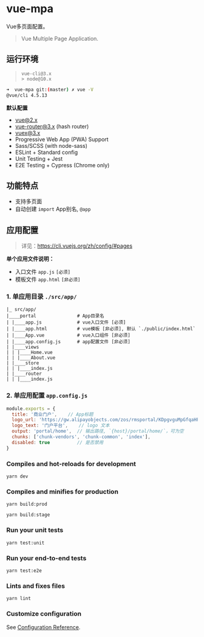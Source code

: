 # vue-mpa

Vue多页面配置。

> Vue Multiple Page Application.

## 运行环境
> `vue-cli@3.x`  
> `> node@10.x`

```bash
➜  vue-mpa git:(master) ✗ vue -V
@vue/cli 4.5.13
```

**默认配置**

- vue@2.x
- vue-router@3.x (hash router)
- vuex@3.x
- Progressive Web App (PWA) Support
- Sass/SCSS (with node-sass)
- ESLint + Standard config
- Unit Testing + Jest
- E2E Testing + Cypress (Chrome only)


## 功能特点

- 支持多页面
- 自动创建 `import` App别名, `@app`



## 应用配置

> 详见：https://cli.vuejs.org/zh/config/#pages


**单个应用文件说明：**
- 入口文件 `app.js` `[必须]` 
- 模板文件 `app.html` `[非必须]`

### 1. 单应用目录 `./src/app/`

```
|_ src/app/
|____portal               # App目录名
| |____app.js             # vue入口文件 [必须]
| |____app.html           # vue模板 [非必须], 默认 `./public/index.html`
| |____App.vue            # vue入口组件 [非必须]
| |____app.config.js      # app配置文件 [非必须]
| |____views
| | |____Home.vue
| | |____About.vue
| |____store
| | |____index.js
| |____router
| | |____index.js
```

### 2. 单应用配置 `app.config.js`

```js
module.exports = {
  title: '商业门户',    // App标题
  logo_url: 'https://gw.alipayobjects.com/zos/rmsportal/KDpgvguMpGfqaHPjicRK.svg',    // logo 地址
  logo_text: '门户平台',    // logo 文本
  output: 'portal/home',  // 输出路径, `{host}/portal/home/`，可为空
  chunks: ['chunk-vendors', 'chunk-common', 'index'],
  disabled: true          // 是否禁用
}
```

### Compiles and hot-reloads for development
```
yarn dev
```

### Compiles and minifies for production
```
yarn build:prod

yarn build:stage
```

### Run your unit tests
```
yarn test:unit
```

### Run your end-to-end tests
```
yarn test:e2e
```

### Lints and fixes files
```
yarn lint
```

### Customize configuration
See [Configuration Reference](https://cli.vuejs.org/config/).
